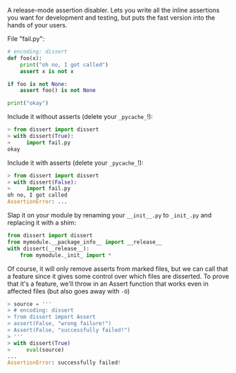 A release-mode assertion disabler.  Lets you write all the inline assertions
you want for development and testing, but puts the fast version into the hands
of your users.

File "fail.py":

```python
# encoding: dissert
def foo(x):
    print("oh no, I got called")
    assert x is not x

if foo is not None:
    assert foo() is not None

print("okay")
```

Include it without asserts (delete your `_pycache_`!):

```python
> from dissert import dissert
> with dissert(True):
>     import fail.py
okay
```

Include it with asserts (delete your `_pycache_`!):

```python
> from dissert import dissert
> with dissert(False):
>     import fail.py
oh no, I got called
AssertionError: ...
```

Slap it on your module by renaming your `__init__.py` to `_init_.py` and
replacing it with a shim:

```python
from dissert import dissert
from mymodule.__package_info__ import __release__
with dissert(__release__):
    from mymodule._init_ import *
```

Of course, it will only remove asserts from marked files, but we can call
that a feature since it gives some control over which files are disserted. To
prove that it's a feature, we'll throw in an Assert function that works even
in affected files (but also goes away with `-O`)

```python
> source = '''
> # encoding: dissert
> from dissert import Assert
> assert(False, "wrong failure!")
> Assert(False, "successfully failed!")
> '''
> with dissert(True)
>     eval(source)
...
AssertionError: successfully failed!
```
